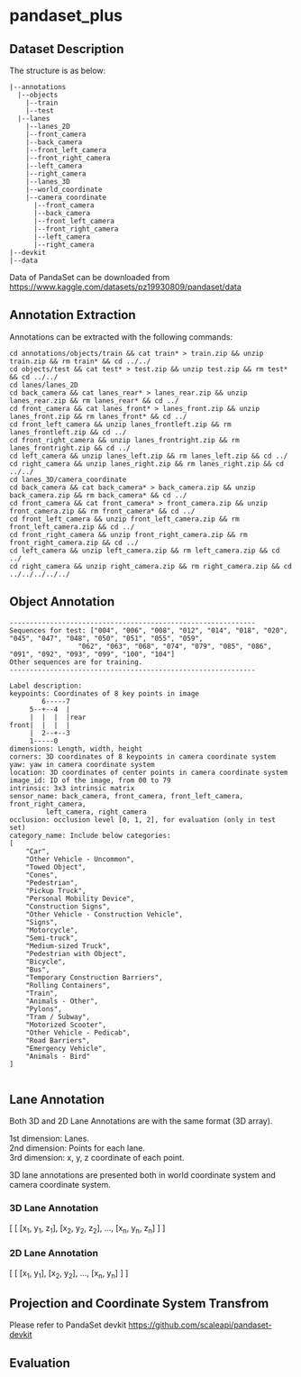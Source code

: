 # pandaset_plus
## Dataset Description
The structure is as below:
```
|--annotations
  |--objects
    |--train
    |--test
  |--lanes
    |--lanes_2D
	|--front_camera
	|--back_camera
	|--front_left_camera
	|--front_right_camera
	|--left_camera
	|--right_camera
    |--lanes_3D
	|--world_coordinate
	|--camera_coordinate
	  |--front_camera
	  |--back_camera
	  |--front_left_camera
	  |--front_right_camera
	  |--left_camera
	  |--right_camera
|--devkit
|--data
```
Data of PandaSet can be downloaded from https://www.kaggle.com/datasets/pz19930809/pandaset/data
## Annotation Extraction
Annotations can be extracted with the following commands:
```
cd annotations/objects/train && cat train* > train.zip && unzip train.zip && rm train* && cd ../../
cd objects/test && cat test* > test.zip && unzip test.zip && rm test* && cd ../../
cd lanes/lanes_2D
cd back_camera && cat lanes_rear* > lanes_rear.zip && unzip lanes_rear.zip && rm lanes_rear* && cd ../
cd front_camera && cat lanes_front* > lanes_front.zip && unzip lanes_front.zip && rm lanes_front* && cd ../
cd front_left_camera && unzip lanes_frontleft.zip && rm lanes_frontleft.zip && cd ../
cd front_right_camera && unzip lanes_frontright.zip && rm lanes_frontright.zip && cd ../
cd left_camera && unzip lanes_left.zip && rm lanes_left.zip && cd ../
cd right_camera && unzip lanes_right.zip && rm lanes_right.zip && cd ../../
cd lanes_3D/camera_coordinate
cd back_camera && cat back_camera* > back_camera.zip && unzip back_camera.zip && rm back_camera* && cd ../
cd front_camera && cat front_camera* > front_camera.zip && unzip front_camera.zip && rm front_camera* && cd ../
cd front_left_camera && unzip front_left_camera.zip && rm front_left_camera.zip && cd ../
cd front_right_camera && unzip front_right_camera.zip && rm front_right_camera.zip && cd ../
cd left_camera && unzip left_camera.zip && rm left_camera.zip && cd ../
cd right_camera && unzip right_camera.zip && rm right_camera.zip && cd ../../../../../
```
## Object Annotation

```
-------------------------------------------------------------
Sequences for test: ["004", "006", "008", "012", "014", "018", "020", "045", "047", "048", "050", "051", "055", "059",
                 "062", "063", "068", "074", "079", "085", "086", "091", "092", "093", "099", "100", "104"]
Other sequences are for training.
-------------------------------------------------------------

Label description:
keypoints: Coordinates of 8 key points in image
        6-----7
     5--+--4  |
     |  |  |  |rear
front|  |  |  |
     |  2--+--3
     1-----0
dimensions: Length, width, height
corners: 3D coordinates of 8 keypoints in camera coordinate system
yaw: yaw in camera coordinate system
location: 3D coordinates of center points in camera coordinate system
image_id: ID of the image, from 00 to 79
intrinsic: 3x3 intrinsic matrix
sensor_name: back_camera, front_camera, front_left_camera, front_right_camera,
	     left_camera, right_camera
occlusion: occlusion level [0, 1, 2], for evaluation (only in test set) 
category_name: Include below categories:
[
    "Car",
    "Other Vehicle - Uncommon",
    "Towed Object",
    "Cones",
    "Pedestrian",
    "Pickup Truck",
    "Personal Mobility Device",
    "Construction Signs",
    "Other Vehicle - Construction Vehicle",
    "Signs",
    "Motorcycle",
    "Semi-truck",
    "Medium-sized Truck",
    "Pedestrian with Object",
    "Bicycle",
    "Bus",
    "Temporary Construction Barriers",
    "Rolling Containers",
    "Train",
    "Animals - Other",
    "Pylons",
    "Tram / Subway",
    "Motorized Scooter",
    "Other Vehicle - Pedicab",
    "Road Barriers",
    "Emergency Vehicle",
    "Animals - Bird"
]
 
```

## Lane Annotation
Both 3D and 2D Lane Annotations are with the same format (3D array).  
  
1st dimension: Lanes.  
2nd dimension: Points for each lane.  
3rd dimension: x, y, z coordinate of each point.

3D lane annotations are presented both in world coordinate system and camera coordinate system.
### 3D Lane Annotation
[
  [
    [x<sub>1</sub>, y<sub>1</sub>, z<sub>1</sub>], [x<sub>2</sub>, y<sub>2</sub>, z<sub>2</sub>], ..., [x<sub>n</sub>, y<sub>n</sub>, z<sub>n</sub>]
  ]
]
### 2D Lane Annotation
[
  [
    [x<sub>1</sub>, y<sub>1</sub>], [x<sub>2</sub>, y<sub>2</sub>], ..., [x<sub>n</sub>, y<sub>n</sub>]
  ]
]
## Projection and Coordinate System Transfrom
Please refer to PandaSet devkit https://github.com/scaleapi/pandaset-devkit
## Evaluation
